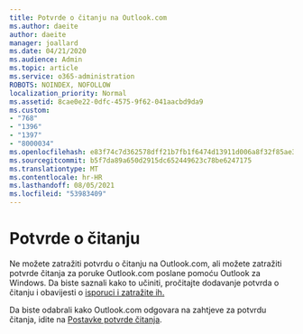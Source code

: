 ```yaml
---
title: Potvrde o čitanju na Outlook.com
ms.author: daeite
author: daeite
manager: joallard
ms.date: 04/21/2020
ms.audience: Admin
ms.topic: article
ms.service: o365-administration
ROBOTS: NOINDEX, NOFOLLOW
localization_priority: Normal
ms.assetid: 8cae0e22-0dfc-4575-9f62-041aacbd9da9
ms.custom:
- "768"
- "1396"
- "1397"
- "8000034"
ms.openlocfilehash: e83f74c7d362578dff21b7fb1f6474d13911d006a8f32f85ae30bce73bf8fd52
ms.sourcegitcommit: b5f7da89a650d2915dc652449623c78be6247175
ms.translationtype: MT
ms.contentlocale: hr-HR
ms.lasthandoff: 08/05/2021
ms.locfileid: "53983409"
---
```

# <a name="read-receipts"></a>Potvrde o čitanju

Ne možete zatražiti potvrdu o čitanju na Outlook.com, ali možete zatražiti potvrde čitanja za poruke Outlook.com poslane pomoću Outlook za Windows. Da biste saznali kako to učiniti, pročitajte dodavanje potvrda o čitanju i obavijesti o [isporuci i zatražite ih.](https://support.office.com/article/a34bf70a-4c2c-4461-b2a1-12e4a7a92141?wt.mc_id=Office_Outlook_com_Alchemy)
  
Da biste odabrali kako Outlook.com odgovara na zahtjeve za potvrdu čitanja, idite na [Postavke potvrde čitanja](https://outlook.live.com/mail/options/mail/handling/readReceipts).
